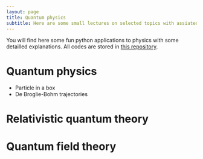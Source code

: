 ```yaml
---
layout: page
title: Quantum physics
subtitle: Here are some small lectures on selected topics with assiated illustrative codes you can play with.
---
```


You will find here some fun python applications to physics with some detailled explanations. All codes are stored in [this repository](https://github.com/YoloNomy).

# Quantum physics

- Particle in a box
- De Broglie-Bohm trajectories

# Relativistic quantum theory

# Quantum field theory